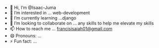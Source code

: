 - 👋 Hi, I’m @Isaac-Juma
- 👀 I’m interested in ... web-development 
- 🌱 I’m currently learning ...django
- 💞️ I’m looking to collaborate on ... any skills to help me elevate my skills
- 📫 How to reach me ... francisisaiah01@gmail.com
- 😄 Pronouns: ...
- ⚡ Fun fact: ...

<!---
Isaac-Juma/Isaac-Juma is a ✨ special ✨ repository because its `README.md` (this file) appears on your GitHub profile.
You can click the Preview link to take a look at your changes.
--->
